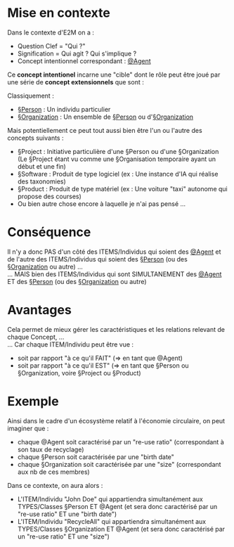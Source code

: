 Mise en contexte
==
Dans le contexte d'E2M on a :
* Question Clef = "Qui ?"
* Signification = Qui agit ? Qui s'implique ?
* Concept intentionnel correspondant : <a href="https://github.com/iPlumb3r/EcosystemMapping/blob/master/1_Semantic/Conceptionary/%40Agent.md">@Agent</a>

Ce __concept intentionel__ incarne une "cible" dont le rôle peut être joué par une série de __concept extensionnels__ que sont :

Classiquement :
* <a href="https://github.com/iPlumb3r/EcosystemMappingModel/blob/master/1_Semantic/Conceptionary/%C2%A7Person.md">§Person</a> : Un individu particulier
* <a href="https://github.com/iPlumb3r/EcosystemMappingModel/blob/master/1_Semantic/Conceptionary/%C2%A7Organization.md">§Organization</a> : Un ensemble de <a href="https://github.com/iPlumb3r/EcosystemMappingModel/blob/master/1_Semantic/Conceptionary/%C2%A7Person.md">§Person</a> ou d'<a href="https://github.com/iPlumb3r/EcosystemMappingModel/blob/master/1_Semantic/Conceptionary/%C2%A7Organization.md">§Organization</a>   

Mais potentiellement ce peut tout aussi bien être l'un ou l'autre des concepts suivants :
* §Project : Initiative particulière d'une §Person ou d'une §Organization (Le §Project étant vu comme une §Organisation temporaire ayant un début et une fin)
* §Software : Produit de type logiciel (ex : Une instance d'IA qui réalise des taxonomies)
* §Product : Produit de type matériel (ex : Une voiture "taxi" autonome qui propose des courses)
* Ou bien autre chose encore à laquelle je n'ai pas pensé ...

Conséquence
==
Il n'y a donc PAS d'un côté des ITEMS/Individus qui soient des <a href="https://github.com/iPlumb3r/EcosystemMapping/blob/master/1_Semantic/Conceptionary/%40Agent.md">@Agent</a> et de l'autre des ITEMS/Individus qui soient des <a href="https://github.com/iPlumb3r/EcosystemMappingModel/blob/master/1_Semantic/Conceptionary/%C2%A7Person.md">§Person</a> (ou des <a href="https://github.com/iPlumb3r/EcosystemMappingModel/blob/master/1_Semantic/Conceptionary/%C2%A7Organization.md">§Organization</a> ou autre) ...   
... MAIS bien des ITEMS/Individus qui sont SIMULTANEMENT des <a href="https://github.com/iPlumb3r/EcosystemMapping/blob/master/1_Semantic/Conceptionary/%40Agent.md">@Agent</a> ET des <a href="https://github.com/iPlumb3r/EcosystemMappingModel/blob/master/1_Semantic/Conceptionary/%C2%A7Person.md">§Person</a> (ou des <a href="https://github.com/iPlumb3r/EcosystemMappingModel/blob/master/1_Semantic/Conceptionary/%C2%A7Organization.md">§Organization</a> ou autre)

Avantages
==
Cela permet de mieux gérer les caractéristiques et les relations relevant de chaque Concept, ...   
... Car chaque ITEM/Individu peut être vue :
* soit par rapport "à ce qu'il FAIT" (=> en tant que @Agent)
* soit par rapport "à ce qu'il EST" (=> en tant que §Person ou §Organization, voire §Project ou §Product)

Exemple
==
Ainsi dans le cadre d'un écosystème relatif à l'économie circulaire, on peut imaginer que : 
* chaque @Agent soit caractérisé par un "re-use ratio" (correspondant à son taux de recyclage)
* chaque §Person soit caractérisée par une "birth date" 
* chaque §Organization soit caractérisée par une  "size" (correspondant aux nb de ces membres)

Dans ce contexte, on aura alors :
* L'ITEM/Individu "John Doe" qui appartiendra simultanément aux TYPES/Classes §Person ET @Agent (et sera donc caractérisé par un "re-use ratio" ET une "birth date")
* L'ITEM/Individu "RecycleAll" qui appartiendra simultanément aux TYPES/Classes §Organization ET @Agent (et sera donc caractérisé par un "re-use ratio" ET une "size")
